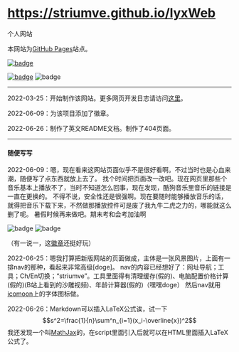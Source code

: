 # https://striumve.github.io/lyxWeb

个人网站

本网站为[GitHub Pages](https://docs.github.com/cn/pages)站点。

[![badge](https://img.shields.io/static/v1?label=CN&message=EN&color=yellow)](https://github.com/striumve/lyxWeb/blob/gh-pages/README_EN.md)

[![badge](https://img.shields.io/static/v1?label=MadeBy&message=striumve&color=informational)](https://github.com/striumve)
![badge](https://img.shields.io/static/v1?label=CodeMark&message=Perfect&color=success)

****
2022-03-25：开始制作该网站。更多网页开发日志请访问[这里](https://striumve.github.io/lyxWeb/diary.html)。

2022-06-09：为该项目添加了徽章。

2022-06-26：制作了英文README文档。制作了404页面。

****
#### 随便写写

2022-06-09：嗯，现在看来这网站页面似乎不是很好看啊。不过当时也是心血来潮，随便写了点东西就放上去了。
找个时间把页面改一改吧。现在网页里那些个音乐基本上播放不了，当时不知道怎么回事，现在发现，酷狗音乐里音乐的链接是一直在更换的。
不得不说，安全性还是很强啊。现在要随时能够播放音乐的话，就得把音乐下载下来，不然做那播放控件可是废了我九牛二虎之力的，哪能就这么删了呢。
暑假时候再来做吧。期末考和会考加油啊

![badge](https://img.shields.io/static/v1?label=striumve&message=期末考加油&color=important)
![badge](https://img.shields.io/static/v1?label=striumve&message=会考加油&color=important)

（有一说一，这[徽章](https://shields.io)还挺好玩）

2022-06-25：嗯我打算把新版网站的页面做成，主体是一张风景图片，上面有一排nav的那种，看起来非常高级[doge]。
nav的内容已经想好了：网址导航；工具；Ch/En切换；“striumve”。工具里面得有清理缓存(假的)、电脑配置价格计算(假的)(B站上看到的沙雕视频)、年龄计算器(假的)（嘿嘿doge）
然后nav就用[icomoon](https://icomoon.io/)上的字体图标做。

2022-06-26：Markdown可以插入LaTeX公式诶，试一下
$$s^2=\frac{1}{n}\sum^n_{i=1}(x_i-\overline{x})^2$$
我还发现一个叫[MathJax](https://www.mathjax.org/)的，在script里面引入后就可以在HTML里面插入LaTeX公式了。
